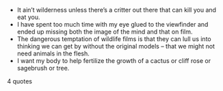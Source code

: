  - It ain’t wilderness unless there’s a critter out there that can kill you and eat you.
 - I have spent too much time with my eye glued to the viewfinder and ended up missing both the image of the mind and that on film.
 - The dangerous temptation of wildlife films is that they can lull us into thinking we can get by without the original models – that we might not need animals in the flesh.
 - I want my body to help fertilize the growth of a cactus or cliff rose or sagebrush or tree.

4 quotes